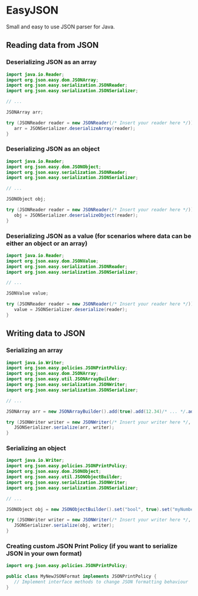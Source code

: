 # EasyJSON
 Small and easy to use JSON parser for Java.
 
 ## Reading data from JSON
 ### Deserializing JSON as an array
 ```java
import java.io.Reader;
import org.json.easy.dom.JSONArray;
import org.json.easy.serialization.JSONReader;
import org.json.easy.serialization.JSONSerializer;

// ...

JSONArray arr;

try (JSONReader reader = new JSONReader(/* Insert your reader here */)) {
    arr = JSONSerializer.deserializeArray(reader);
}
 ```
 ### Deserializing JSON as an object
 ```java
import java.io.Reader;
import org.json.easy.dom.JSONObject;
import org.json.easy.serialization.JSONReader;
import org.json.easy.serialization.JSONSerializer;

// ...

JSONObject obj;

try (JSONReader reader = new JSONReader(/* Insert your reader here */)) {
    obj = JSONSerializer.deserializeObject(reader);
}
 ```
 ### Deserializing JSON as a value (for scenarios where data can be either an object or an array)
 ```java
import java.io.Reader;
import org.json.easy.dom.JSONValue;
import org.json.easy.serialization.JSONReader;
import org.json.easy.serialization.JSONSerializer;

// ...

JSONValue value;

try (JSONReader reader = new JSONReader(/* Insert your reader here */)) {
    value = JSONSerializer.deserialize(reader);
}
 ```
 ## Writing data to JSON
 ### Serializing an array
 ```java
import java.io.Writer;
import org.json.easy.policies.JSONPrintPolicy;
import org.json.easy.dom.JSONArray;
import org.json.easy.util.JSONArrayBuilder;
import org.json.easy.serialization.JSONWriter;
import org.json.easy.serialization.JSONSerializer;

// ...

JSONArray arr = new JSONArrayBuilder().add(true).add(12.34)/* ... */.add("Example text").asArray();

try (JSONWriter writer = new JSONWriter(/* Insert your writer here */, /* Insert JSON print policy here if default formatting is not desired */)) {
    JSONSerializer.serialize(arr, writer);
}
 ```
 ### Serializing an object
 ```java
import java.io.Writer;
import org.json.easy.policies.JSONPrintPolicy;
import org.json.easy.dom.JSONObject;
import org.json.easy.util.JSONObjectBuilder;
import org.json.easy.serialization.JSONWriter;
import org.json.easy.serialization.JSONSerializer;

// ...

JSONObject obj = new JSONObjectBuilder().set("bool", true).set("myNumber", 12.34)/* ... */.set("stringExample", "Example text").asObject();

try (JSONWriter writer = new JSONWriter(/* Insert your writer here */, /* Insert JSON print policy here if default formatting is not desired */)) {
    JSONSerializer.serialize(obj, writer);
}
 ```
 ### Creating custom JSON Print Policy (if you want to serialize JSON in your own format)
 ```java
import org.json.easy.policies.JSONPrintPolicy;

public class MyNewJSONFormat implements JSONPrintPolicy {
    // Implement interface methods to change JSON formatting behaviour
}
 ```

